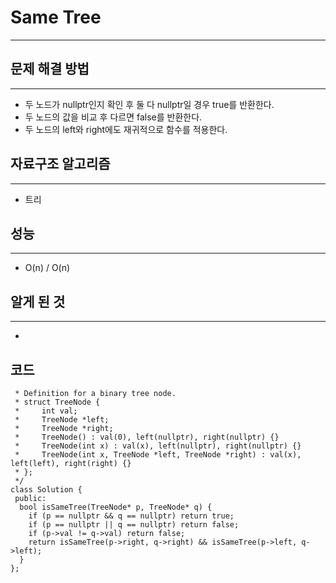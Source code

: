 # Same Tree
---
## 문제 해결 방법
---
* 두 노드가 nullptr인지 확인 후 둘 다 nullptr일 경우 true를 반환한다.
* 두 노드의 값을 비교 후 다르면 false를 반환한다.
* 두 노드의 left와 right에도 재귀적으로 함수를 적용한다.
## 자료구조 알고리즘
---
* 트리
## 성능
---
* O(n) /  O(n)
## 알게 된 것
---
* 
## 코드
```cpp/**
 * Definition for a binary tree node.
 * struct TreeNode {
 *     int val;
 *     TreeNode *left;
 *     TreeNode *right;
 *     TreeNode() : val(0), left(nullptr), right(nullptr) {}
 *     TreeNode(int x) : val(x), left(nullptr), right(nullptr) {}
 *     TreeNode(int x, TreeNode *left, TreeNode *right) : val(x), left(left), right(right) {}
 * };
 */
class Solution {
 public:
  bool isSameTree(TreeNode* p, TreeNode* q) {
    if (p == nullptr && q == nullptr) return true;
    if (p == nullptr || q == nullptr) return false;
    if (p->val != q->val) return false;
    return isSameTree(p->right, q->right) && isSameTree(p->left, q->left);
  }
};
```